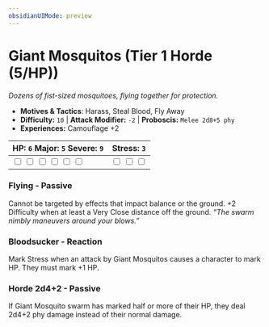 ```yaml
---
obsidianUIMode: preview
---
```

# Giant Mosquitos (Tier 1 Horde (5/HP))

*Dozens of fist-sized mosquitoes, flying together for protection.*

- **Motives & Tactics**: Harass, Steal Blood, Fly Away
- **Difficulty:** `10` | **Attack Modifier:** `-2` | **Proboscis:** `Melee 2d8+5 phy`
- **Experiences:** Camouflage +2

| HP: `6` Major: `5` Severe: `9` | Stress: `3` |
|--|--|
|  <input type="checkbox" unchecked id="ef212806"> <input type="checkbox" unchecked id="00663232"> <input type="checkbox" unchecked id="a2f8cf36"> <input type="checkbox" unchecked id="4938ca5e"> <input type="checkbox" unchecked id="ef2db94e"> <input type="checkbox" unchecked id="9149808c"> |  <input type="checkbox" unchecked id="a8b0dfdc"> <input type="checkbox" unchecked id="bd2ce362"> <input type="checkbox" unchecked id="d6ef73b8"> |

### Flying - Passive

Cannot be targeted by effects that impact balance or the ground. +2 Difficulty when at least a Very Close distance off the ground. *“The swarm nimbly maneuvers around your blows.”*

### Bloodsucker - Reaction

Mark Stress when an attack by Giant Mosquitos causes a character to mark HP. They must mark +1 HP. 

### Horde 2d4+2 - Passive

If Giant Mosquito swarm has marked half or more of their HP, they deal 2d4+2 phy damage instead of their normal damage. 



